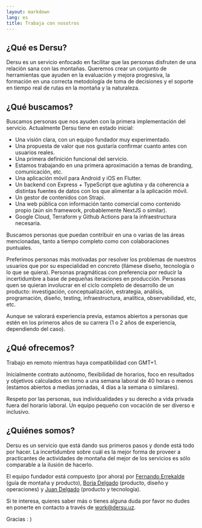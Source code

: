 ```yaml
---
layout: markdown
lang: es
title: Trabaja con nosotros
---
```


## ¿Qué es Dersu?

Dersu es un servicio enfocado en facilitar que las personas disfruten de una relación sana con las montañas. Queremos crear un conjunto de herramientas que ayuden en la evaluación y mejora progresiva, la formación en una correcta metodología de toma de decisiones y el soporte en tiempo real de rutas en la montaña y la naturaleza.

## ¿Qué buscamos?

Buscamos personas que nos ayuden con la primera implementación del servicio. Actualmente Dersu tiene en estado inicial:

- Una visión clara, con un equipo fundador muy experimentado.
- Una propuesta de valor que nos gustaría confirmar cuanto antes con usuarios reales.
- Una primera definición funcional del servicio.
- Estamos trabajando en una primera aproximación a temas de branding, comunicación, etc.
- Una aplicación móvil para Android y iOS en Flutter.
- Un backend con Express + TypeScript que aglutina y da coherencia a distintas fuentes de datos con los que alimentar a la aplicación móvil.
- Un gestor de contenidos con Strapi.
- Una web pública con información tanto comercial como contenido propio (aún sin framework, probablemente NextJS o similar).
- Google Cloud, Terraform y Github Actions para la infraestructura necesaria.

Buscamos personas que puedan contribuir en una o varias de las áreas mencionadas, tanto a tiempo completo como con colaboraciones puntuales.

Preferimos personas más motivadas por resolver los problemas de nuestros usuarios que por su especialidad en concreto (llámese diseño, tecnología o lo que se quiera). Personas pragmáticas con preferencia por reducir la incertidumbre a base de pequeñas iteraciones en producción. Personas quen se quieran involucrar en el ciclo completo de desarrollo de un producto: investigación, conceptualización, estrategia, análisis, programación, diseño, testing, infraestructura, analítica, observabilidad, etc, etc.

Aunque se valorará experiencia previa, estamos abiertos a personas que estén en los primeros años de su carrera (1 o 2 años de experiencia, dependiendo del caso).

## ¿Qué ofrecemos?

Trabajo en remoto mientras haya compatibilidad con GMT+1.

Inicialmente contrato autónomo, flexibilidad de horarios, foco en resultados y objetivos calculados en torno a una semana laboral de 40 horas o menos (estamos abiertos a medias jornadas, 4 días a la semana o similares).

Respeto por las personas, sus individualidades y su derecho a vida privada fuera del horario laboral. Un equipo pequeño con vocación de ser diverso e inclusivo.

## ¿Quiénes somos?

Dersu es un servicio que está dando sus primeros pasos y donde está todo por hacer. La incertidumbre sobre cuál es la mejor forma de proveer a practicantes de actividades de montaña del mejor de los servicios es sólo comparable a la ilusión de hacerlo.

El equipo fundador está compuesto (por ahora) por [Fernando Errekalde](https://instagram.com/fernando_errekalde) (guía de montaña y producto), [Borja Delgado](https://twitter.com/borjadelgado) (producto, diseño y operaciones) y [Juan Delgado](https://twitter.com/wadus) (producto y tecnología).

Si te interesa, quieres saber más o tienes alguna duda por favor no dudes en ponerte en contacto a través de [work@dersu.uz](mailto:work@dersu.uz).

Gracias : )
